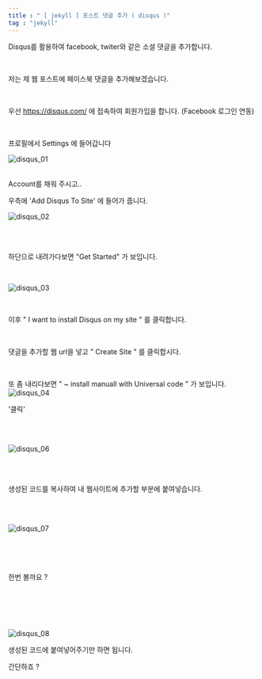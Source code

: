 ```yaml
---
title : " [ jekyll ] 포스트 댓글 추가 ( disqus )"
tag : "jekyll"
---
```


Disqus를 활용하여 facebook, twiter와 같은 소셜 댓글을 추가합니다.

<br>

저는 제 웹 포스트에 페이스북 댓글을 추가해보겠습니다.

<br>



우선 https://disqus.com/ 에 접속하여 회원가입을 합니다. (Facebook 로그인 연동)

<br>

프로필에서 Settings 에 들어갑니다

![disqus_01](https://user-images.githubusercontent.com/46040293/67728138-72539d00-fa2f-11e9-8156-ae66743da3d3.png)

<br>Account를 채워 주시고..

우측에 'Add Disqus To Site' 에 들어가 줍니다.

![disqus_02](https://user-images.githubusercontent.com/46040293/67728139-741d6080-fa2f-11e9-8ad2-e97943fa6350.png)

<br>

<br>

하단으로 내려가다보면 "Get Started" 가 보입니다.

<br>

![disqus_03](https://user-images.githubusercontent.com/46040293/67728140-754e8d80-fa2f-11e9-83e6-3abfb15e48b1.png)

<br>

이후 " I want to install Disqus on my site " 를 클릭합니다.

<br>

댓글을 추가할 웹 url을 넣고 " Create Site " 를 클릭합시다.

<br>

또 좀 내리다보면 " ~ install manuall with Universal code " 가 보입니다.
![disqus_04](https://user-images.githubusercontent.com/46040293/67728142-75e72400-fa2f-11e9-9483-31a52cfb1f41.png)

'클릭'

<br>

<br>

![disqus_06](https://user-images.githubusercontent.com/46040293/67728144-77185100-fa2f-11e9-9604-b285367ccf38.png)

<br>

<br>

생성된 코드를 복사하여 내 웹사이트에 추가할 부분에 붙여넣습니다.

<br>

<br>

![disqus_07](https://user-images.githubusercontent.com/46040293/67728146-797aab00-fa2f-11e9-99ef-9606d7f78291.png)

<br>

<br>

<br>

한번 볼까요 ?

<br>

<br>

<br>

<br>

![disqus_08](https://user-images.githubusercontent.com/46040293/67728147-7a134180-fa2f-11e9-9e20-f24298c0a4ba.png)

생성된 코드에 붙여넣어주기만 하면 됩니다.

간단하죠 ?

